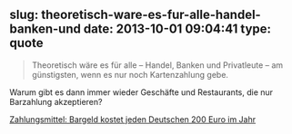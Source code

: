 slug: theoretisch-ware-es-fur-alle-handel-banken-und
date: 2013-10-01 09:04:41
type: quote
---

> Theoretisch wäre es für alle – Handel, Banken und Privatleute – am günstigsten, wenn es nur noch Kartenzahlung gebe.

Warum gibt es dann immer wieder Geschäfte und Restaurants, die nur Barzahlung akzeptieren?

 [Zahlungsmittel: Bargeld kostet jeden Deutschen 200 Euro im Jahr](http://www.faz.net/aktuell/finanzen/meine-finanzen/sparen-und-geld-anlegen/zahlungsmittel-bargeld-kostet-jeden-deutschen-200-euro-im-jahr-12598556.html)
